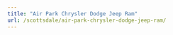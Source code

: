 ```yaml
---
title: "Air Park Chrysler Dodge Jeep Ram"
url: /scottsdale/air-park-chrysler-dodge-jeep-ram/
---
```

